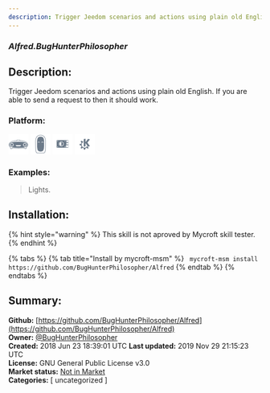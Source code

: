 ```yaml
---
description: Trigger Jeedom scenarios and actions using plain old English. If you are able to send a request to
---
```


### _Alfred.BugHunterPhilosopher_  
## Description:  
Trigger Jeedom scenarios and actions using plain old English. If you are able to send a request to
 then it should work.  
  
### Platform:  
 ![Mark I](../.gitbook/assets/mark-1-icon.png)  ![Mark II](../.gitbook/assets/mark-2-icon.png)  ![Picroft](../.gitbook/assets/picroft-icon.png)  ![plasmoid](../.gitbook/assets/kde.png)   
### Examples:  
> Lights.  
  
## Installation:  
{% hint style="warning" %}
This skill is not aproved by Mycroft skill tester.
{% endhint %}
    
{% tabs %}
{% tab title="Install by mycroft-msm" %}
``` mycroft-msm install https://github.com/BugHunterPhilosopher/Alfred```
{% endtab %}
  {% endtabs %}
    
## Summary:  
**Github:** [https://github.com/BugHunterPhilosopher/Alfred](https://github.com/BugHunterPhilosopher/Alfred)  
**Owner:** [@BugHunterPhilosopher](https://github.com/BugHunterPhilosopher)  
**Created:** 2018 Jun 23 18:39:01 UTC  **Last updated:** 2019 Nov 29 21:15:23 UTC  
**License:** GNU General Public License v3.0  
**Market status:** [Not in Market](https://market.mycroft.ai/skill/)  
**Categories:** [ uncategorized ]   
